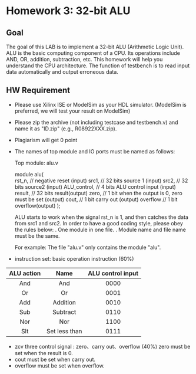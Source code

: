 # Homework 3: 32-bit ALU

## Goal
The goal of this LAB is to implement a 32-bit ALU (Arithmetic Logic Unit). ALU is the basic computing component of a CPU. Its operations include AND, OR, addition, subtraction, etc. This homework will help you understand the CPU architecture.  The function of testbench is to read input data automatically and output erroneous data.

## HW Requirement
  -	Please use Xilinx ISE or ModelSim as your HDL simulator. (ModelSim is preferred, we will test your result on ModelSim) 
  - Please zip the archive (not including testcase and testbench.v) and name it as "ID.zip" (e.g., R08922XXX.zip). 
  - Plagiarism will get 0 point 
  - The names of top module and IO ports must be named as follows: 

    Top module: alu.v  
    
    module alu(  
              rst_n, 	// negative reset (input) 
              src1, 	// 32 bits source 1 (input) 
              src2, 	// 32 bits source2 (input) 
              ALU_control, 	// 4 bits ALU control input (input) 
              result, 	// 32 bits result(output) 
              zero, 	// 1 bit when the output is 0, zero must be set (output) 
              cout, 	// 1 bit carry out (output) 
              overflow 	// 1 bit overflow(output)
            ); 
 
    ALU starts to work when the signal rst_n is 1, and then catches the data from src1 and src2. 
    In order to have a good coding style, please obey the rules below: . One module in one file.  . Module name and file name must be the same. 
 
    For example: The file "alu.v" only contains the module "alu". 

  - instruction set: basic operation instruction (60%) 
 
   | ALU action   |     Name         | ALU control input |
   |    :---:     |     :---:        |     :---:         |
   | And          | And              | 0000              |
   | Or           | Or               | 0001              |
   | Add          | Addition         | 0010              |
   | Sub          | Subtract         | 0110              |
   | Nor          | Nor              | 1100              |
   | Slt          | Set less than    | 0111              |

   - zcv three control signal : zero、carry out、overflow (40%) zero must be set when the result is 0.
   - cout must be set when carry out. 
   - overflow must be set when overflow. 

